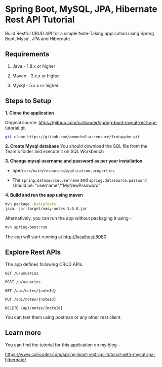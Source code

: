 # Spring Boot, MySQL, JPA, Hibernate Rest API Tutorial

Build Restful CRUD API for a simple Note-Taking application using Spring Boot, Mysql, JPA and Hibernate.

## Requirements

1. Java - 1.8.x or higher

2. Maven - 3.x.x or higher

3. Mysql - 5.x.x or higher

## Steps to Setup

**1. Clone the application**

Original source:
https://github.com/callicoder/spring-boot-mysql-rest-api-tutorial.git

```bash
git clone https://github.com/amoncholiaccenture/frutappbe.git
```
**2. Create Mysql database**
You should download the SQL file from the Team's folder and execute it on SQL Workbench

**3. Change mysql username and password as per your installation**

+ open `src/main/resources/application.properties`

+ The `spring.datasource.username` and `spring.datasource.password` should be: "username"/"MyNewPassword"

**4. Build and run the app using maven**

```bash
mvn package -DskipTests 
java -jar target/easy-notes-1.0.0.jar
```

Alternatively, you can run the app without packaging it using -

```bash
mvn spring-boot:run
```

The app will start running at <http://localhost:8080>.

## Explore Rest APIs

The app defines following CRUD APIs.

    GET /u/usuarios
    
    POST /u/usuarios
    
    GET /api/notes/{noteId}
    
    PUT /api/notes/{noteId}
    
    DELETE /api/notes/{noteId}

You can test them using postman or any other rest client.

## Learn more

You can find the tutorial for this application on my blog -

<https://www.callicoder.com/spring-boot-rest-api-tutorial-with-mysql-jpa-hibernate/>
